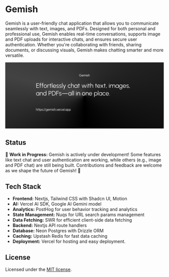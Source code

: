 # Gemish

Gemish is a user-friendly chat application that allows you to communicate seamlessly with text, images, and PDFs. Designed for both personal and professional use, Gemish enables real-time conversations, supports image and PDF uploads for interactive chats, and ensures secure user authentication. Whether you're collaborating with friends, sharing documents, or discussing visuals, Gemish makes chatting smarter and more versatile.

![hero](public/og.png)

## Status
🚧 **Work in Progress:** Gemish is actively under development! Some features like text chat and user authentication are working, while others (e.g., image and PDF chat) are still being built. Contributions and feedback are welcome as we shape the future of Gemish! 🚧


## Tech Stack
- **Frontend:** Nextjs, Tailwind CSS with Shadcn UI, Motion
- **AI:** Vercel AI SDK, Google AI Gemini model
- **Analytics:** PostHog for user behavior tracking and analytics
- **State Management:** Nuqs for URL search params management
- **Data Fetching:** SWR for efficient client-side data fetching
- **Backend:** Nextjs API route handlers
- **Database:** Neon Postgres with Drizzle ORM
- **Caching:** Upstash Redis for fast data caching
- **Deployment:** Vercel for hosting and easy deployment.


## License

Licensed under the [MIT license](https://github.com/GemishAI/gemish/blob/main/LICENSE.md).
